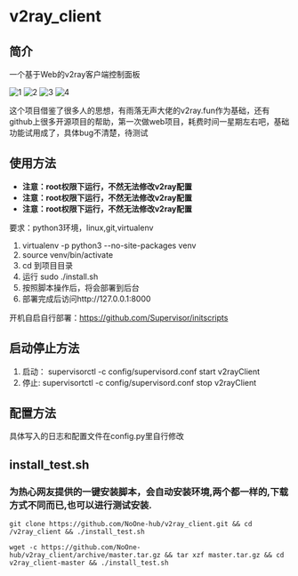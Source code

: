 # v2ray_client
## 简介

一个基于Web的v2ray客户端控制面板

![1](https://github.com/NoOne-hub/v2ray_client/blob/master/images/1.png
)
![2](https://github.com/NoOne-hub/v2ray_client/blob/master/images/2.png
)
![3](https://github.com/NoOne-hub/v2ray_client/blob/master/images/3.png
)
![4](https://github.com/NoOne-hub/v2ray_client/blob/master/images/4.png
)

这个项目借鉴了很多人的思想，有雨落无声大佬的v2ray.fun作为基础，还有github上很多开源项目的帮助，第一次做web项目，耗费时间一星期左右吧，基础功能试用成了，具体bug不清楚，待测试

## 使用方法
- **注意：root权限下运行，不然无法修改v2ray配置**
- **注意：root权限下运行，不然无法修改v2ray配置**
- **注意：root权限下运行，不然无法修改v2ray配置**

要求：python3环境，linux,git,virtualenv

1. virtualenv -p python3 --no-site-packages venv
2. source venv/bin/activate
3. cd 到项目目录
4. 运行 sudo ./install.sh
5. 按照脚本操作后，将会部署到后台
6. 部署完成后访问http://127.0.0.1:8000

开机自启自行部署：https://github.com/Supervisor/initscripts

## 启动停止方法
1. 启动： supervisorctl -c config/supervisord.conf start v2rayClient
2. 停止: supervisortctl -c config/supervisord.conf stop v2rayClient




## 配置方法

具体写入的日志和配置文件在config.py里自行修改

## install_test.sh 
### 为热心网友提供的一键安装脚本，会自动安装环境,两个都一样的,下载方式不同而已,也可以进行测试安装.

```
git clone https://github.com/NoOne-hub/v2ray_client.git && cd /v2ray_client && ./install_test.sh
```

``` 
wget -c https://github.com/NoOne-hub/v2ray_client/archive/master.tar.gz && tar xzf master.tar.gz && cd v2ray_client-master && ./install_test.sh
```
